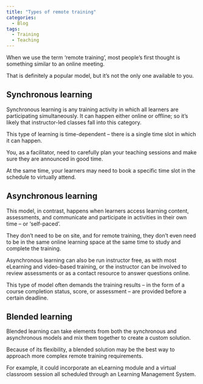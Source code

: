 ```yaml
---
title: "Types of remote training"
categories:
  - Blog
tags:
  - Training
  - Teaching
---
```



When we use the term ‘remote training’, most people’s first thought is something similar to an online meeting. 

That is definitely a popular model, but it’s not the only one available to you. 


<h2>Synchronous learning</h2>

Synchronous learning is any training activity in which all learners are participating simultaneously. It can happen either online or offline; so it’s likely that instructor-led classes fall into this category. 

This type of learning is time-dependent – there is a single time slot in which it can happen. 

You, as a facilitator, need to carefully plan your teaching sessions and make sure they are announced in good time. 

At the same time, your learners may need to book a specific time slot in the schedule to virtually attend.

<h2>Asynchronous learning</h2>

This model, in contrast, happens when learners access learning content, assessments, and communicate and participate in activities in their own time – or ‘self-paced’. 

They don’t need to be on site, and for remote training, they don’t even need to be in the same online learning space at the same time to study and complete the training. 

Asynchronous learning can also be run instructor free, as with most eLearning and video-based training, or the instructor can be involved to review assessments or as a contact resource to answer questions online. 

This type of model often demands the training results – in the form of a course completion status, score, or assessment – are provided before a certain deadline.

<h2>Blended learning</h2>

Blended learning can take elements from both the synchronous and asynchronous models and mix them together to create a custom solution. 

Because of its flexibility, a blended solution may be the best way to approach more complex remote training requirements. 

For example, it could incorporate an eLearning module and a virtual classroom session all scheduled through an Learning Management System.